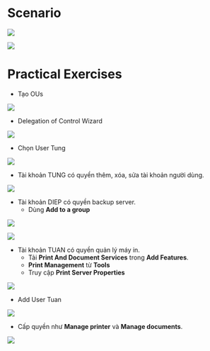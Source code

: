# Scenario

![](../../Image/Pasted%20image%2020250527143905.png)

![](../../Image/Pasted%20image%2020250701224959.png)
# Practical Exercises

- Tạo OUs

![](../../Image/Pasted%20image%2020250527150045.png)

 - Delegation of Control Wizard
 
![](../../Image/Pasted%20image%2020250527150156.png)

- Chọn User Tung

![](../../Image/Pasted%20image%2020250527150024.png)

- Tài khoản TUNG có quyền thêm, xóa, sửa tài khoản người dùng. 

![](../../Image/Pasted%20image%2020250527150344.png)

- Tài khoản DIEP có quyền backup server. 
	- Dùng **Add to a group**
	
![](../../Image/Pasted%20image%2020250527150944.png)

![](../../Image/Pasted%20image%2020250527151119.png)

- Tài khoản TUAN có quyền quản lý máy in.
	- Tải **Print And Document Services** trong **Add Features**.
	- **Print Management** từ **Tools**
	- Truy cập **Print Server Properties**

![](../../Image/Pasted%20image%2020250527152418.png)

- Add User Tuan

![](../../Image/Pasted%20image%2020250527152610.png)

- Cấp quyền như **Manage printer** và **Manage documents**.

![](../../Image/Pasted%20image%2020250527152741.png)